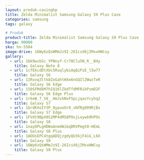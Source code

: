 ```yaml
---
layout: produk-casinghp
title: Zelda Minimalist Samsung Galaxy S9 Plus Case
categories: samsung
tags: galaxy

# Produk
product-title: Zelda Minimalist Samsung Galaxy S9 Plus Case
harga: 90000
sku: hn-5504
image-drive: 16Wy6zQsWMmJz9I-26IcsX6jIMxxHWCuy
gallery:
  - url: 1bk9wsbSc_YPNnyf-Cr70Clu5N_R__B4y
    title: Galaxy Note 8
  - url: 1cfEkcdDtXUc5RuqlybiAqQiPzE_l5w77
    title: Galaxy S6
  - url: 1IRvoq3ltk8ZoGahtKKe6nGQIlZWwzTeR
    title: Galaxy S6 Edge
  - url: 150SFMdkM7hIQ1KlZkdTfdMFRikPsmD2F
    title: Galaxy S6 Edge Plus
  - url: 1rkeW_7_S8__HmJvkNvF5pLjqasYcyhq2
    title: Galaxy S7
  - url: 1brdKXoIY3P_0ypuoOr0_vNfRg909RjBx
    title: Galaxy S7 Edge
  - url: 1FVdt9BpX0S2MP4dMS8POxjLoywb9hPOs
    title: Galaxy S8
  - url: 1nayOPLgHDWaAnm4WibqDRVPmgt0-HEmL
    title: Galaxy S8 Plus
  - url: 1AOUsEPC4tgqADQjzgdyQU3kjF4iG_L6X
    title: Galaxy S9
  - url: 16Wy6zQsWMmJz9I-26IcsX6jIMxxHWCuy
    title: Galaxy S9 Plus
---
```

